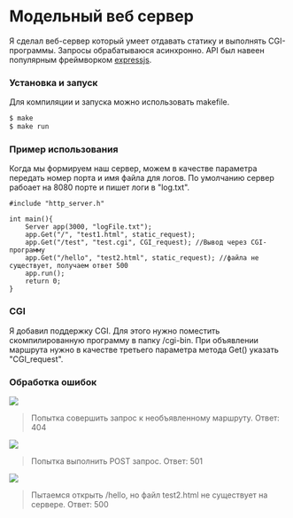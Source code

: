 # Модельный веб сервер

Я сделал веб-сервер который умеет отдавать статику и выполнять CGI-программы.
Запросы обрабатываюся асинхронно.
API был навеен популярным фреймворком [expressjs](https://github.com/expressjs/express).
 
### Установка и запуск
Для компиляции и запуска можно использовать makefile.

```sh
$ make
$ make run
```

### Пример использования
Когда мы формируем наш сервер, можем в качестве параметра передать номер порта и имя файла для логов. По умолчанию сервер рабоает на 8080 порте и пишет логи в "log.txt".

```
#include "http_server.h"

int main(){
    Server app(3000, "logFile.txt");
    app.Get("/", "test1.html", static_request);
    app.Get("/test", "test.cgi", CGI_request); //Вывод через CGI-программу
    app.Get("/hello", "test2.html", static_request); //файла не существует, получаем ответ 500
    app.run();
    return 0;
}
```
### CGI
Я добавил поддержку CGI. Для этого нужно поместить скомпилированную программу в папку /cgi-bin. При объявлении маршрута нужно в качестве третьего параметра метода Get() указать "CGI_request".

### Обработка ошибок
![](https://i.ibb.co/kSKtC7R/2020-04-10-0-15-50.png)

> Попытка совершить запрос к необъявленному маршруту. Ответ: 404

![](https://i.ibb.co/MpgjvPH/2020-04-10-0-15-58.png)
> Попытка выполнить POST запрос. Ответ: 501

![](https://i.ibb.co/5sk5bNX/2020-04-11-20-38-52.png)
>Пытаемся открыть /hello, но файл test2.html не существует на сервере. Ответ: 500